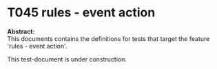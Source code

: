 # T045 rules - event action
**Abstract:**  
This documents contains the definitions for tests that target the feature 'rules - event action'.  

This test-document is under construction.
